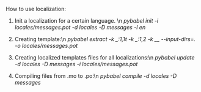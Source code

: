 How to use localization:

1. Init a localization for a certain language. \n
<i>pybabel init -i locales/messages.pot -d locales -D messages -l en</i>

2. Creating template:\n
<i>pybabel extract -k _:1,1t -k _:1,2 -k __ --input-dirs=. -o locales/messages.pot</i>

3. Creating localized templates files for all localizations:\n
<i>pybabel update -d locales -D messages -i locales/messages.pot</i>

4. Compiling files from .mo to .po:\n
<i>pybabel compile -d locales -D messages</i>


